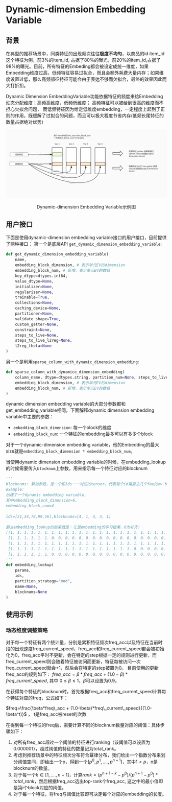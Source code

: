 # Dynamic-dimension Embedding Variable
## 背景
在典型的推荐场景中，同类特征的出现频次往往**极度不均匀**，以商品的id item_id 这个特征为例，前3%的item_id, 占据了80%的曝光，前20%的item_id,占据了98%的曝光。目前，所有特征的Embeding都会被设定成统一维度，如果Embedding维度过高，低频特征容易过拟合，而且会额外耗费大量内存；如果维度设置过低，那么高频部征特征可能会由于表达不够而欠拟合，最终的效果因此而大打折扣。
​

Dynamic Dimension EmbeddingVariable功能依据特征的频度来给Embedding动态分配维度；高频高维度，低频低维度； 高频特征可以被给到很高的维度而不担心欠拟合问题， 而低频特征因为给定低维度embedding，一定程度上起到了正则的作用，既缓解了过拟合的问题，而且可以极大程度节省内存(低频长尾特征的数量占据绝对优势)
​

![img_1.png](Dynamic-dimension-Embedding-Variable/img_1.png "Dynamic-dimension Embedding Variable示例图")

<center>Dynamic-dimension Embedding Variable示例图</center>

## 用户接口
下面是使用dynamic-dimension embedding variable接口的用户接口，目前提供了两种接口：
第一个是底层API `get_dynamic_dimension_embedding_variable`:

```python
def get_dynamic_dimension_embedding_variable(
    name,
    embedding_block_dimension, # 表示单元EV的dimension
    embedding_block_num, # 新增，表示单元EV的数目 
    key_dtype=dtypes.int64,
    value_dtype=None,
    initializer=None,
    regularizer=None,
    trainable=True,
    collections=None,
    caching_device=None,
    partitioner=None,
    validate_shape=True,
    custom_getter=None,
    constraint=None,
    steps_to_live=None,
    steps_to_live_l2reg=None,
    l2reg_theta=None
)
```
另一个是利用`sparse_column_with_dynamic_dimension_embedding`:
```python
def sparse_column_with_dynamice_dimension_embedding(
    column_name, dtype=dtypes.string, partition_num=None, steps_to_live=None,
    embedding_block_dimension, # 表示单元EV的dimension
    embedding_block_num, # 新增，表示单元EV的数目
)
```
dynamic dimension embedding variable的大部分参数都和get_embedding_variable相同，下面解释dynamic dimension embedding variable中主要的参数：

- `embedding_block_dimension`: 每一个block的维度
- `embedding_block_num`: 一个特征的embedding最多可以有多少个block

对于一个dynamic-dimension embedding variable，他的Embedding的最大size就是`embedding_block_dimension * embedding_block_num`。
​

当使用dynamic dimension embedding variable的时候，在embedding_lookup的时候需要传入`blocknum`上参数，用来指示每一个特征对应的blocknum
```python
'''
blocknums: 新加参数，是一个和ids一一对应的tensor，代表每个id需要去几个fae的ev blocks中去找
example:
创建了一个dynamic embedding variable, 
其中embedding_block_dimension=6, 
embedding_block_num=4

ids=[21,34,78,99,56],blocknums=[4, 1, 4, 3, 1]

那么embedding_lookup的结果就是：（1是embedding的学习结果，0为补齐）
[[1. 1. 1. 1. 1. 1. 1. 1. 1. 1. 1. 1. 1. 1. 1. 1. 1. 1. 1. 1. 1. 1. 1. 1.]
 [1. 1. 1. 1. 1. 1. 0. 0. 0. 0. 0. 0. 0. 0. 0. 0. 0. 0. 0. 0. 0. 0. 0. 0.]
 [1. 1. 1. 1. 1. 1. 1. 1. 1. 1. 1. 1. 1. 1. 1. 1. 1. 1. 1. 1. 1. 1. 1. 1.]
 [1. 1. 1. 1. 1. 1. 1. 1. 1. 1. 1. 1. 1. 1. 1. 1. 1. 1. 0. 0. 0. 0. 0. 0.]
 [1. 1. 1. 1. 1. 1. 0. 0. 0. 0. 0. 0. 0. 0. 0. 0. 0. 0. 0. 0. 0. 0. 0. 0.]]
'''
def embedding_lookup(
    params,
    ids,
    partition_strategy="mod",
    name=None,
    blocknums=None    
)
```
## 使用示例
### 动态维度调整策略

对于每一个特征有两个统计量，分别是累积特征频次freq_acc以及特征在当前时段的出现速度freq_current_speed，freq_acc和freq_current_speed都会被初始化为0，freq_acc平时不更新，会在特定的step根据一定的规则进行更新，而freq_current_speed则会随着特征被访问而更新，特征每被访问一次freq_current_speed就会+1，然后会在特定的step被置为0。
目前使用的更新freq_acc的规则如下：
$freq\_acc = \beta*freq\_acc + (1.0-\beta)*freq\_current\_speed$, 其中 $0\le\beta\le1$，$\beta$可以设置为0.9。
​

在获得每个特征的blocknum时，首先根据freq_acc和freq_current_speed计算每个特征对应的freq，公式如下：


$freq=\frac{\beta*freq\_acc + (1.0-\beta)*freq\_current\_speed}{(1.0-\beta^t)}$ ， t是freq_acc被reset的次数


在得到每一个特征的freq后，需要计算不同的blocknum数量对应的阈值：具体步骤如下：

1. 对所有freq_acc超过一个阈值的特征进行ranking（该阈值可以设置为0.000001），超过阈值的特征的数量记为total_rank。
1. 考虑到推荐场景中的特征频次分布符合幂律分布，我们给出一个指数分布来划分阈值空间，即给出一个p，得到一个$[p^0,p^1,....,p^{n+1}]$，其中$1<p$，n是blocknum的数量。
1. 对于每一个$k\in[1,....,n+1]$，计算$rank =(p^{n+1-k}-p^0)/(p^{n+1}-p^0) * total\_rank$，然后根据freq_acc选出top-rank个freq_acc, 这之中的最小值即是第i个block对应的阈值。
1. 对于每一个特征，将freq与阈值比较即可决定每个对应的embedding的长度。



